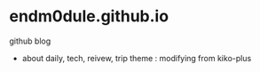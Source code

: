 # endm0dule.github.io
github blog
 - about daily, tech, reivew, trip
theme : modifying from kiko-plus
